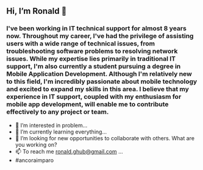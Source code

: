 ## Hi, I’m Ronald 👋
### I've been working in IT technical support for almost 8 years now. Throughout my career, I've had the privilege of assisting users with a wide range of technical issues, from troubleshooting software problems to resolving network issues. While my expertise lies primarily in traditional IT support, I'm also currently a student pursuing a degree in Mobile Application Development. Although I'm relatively new to this field, I'm incredibly passionate about mobile technology and excited to expand my skills in this area. I believe that my experience in IT support, coupled with my enthusiasm for mobile app development, will enable me to contribute effectively to any project or team.
- 👀 I’m interested in problem...
- 🌱 I’m currently learning everything...
- 💞️ I’m looking for new opportunities to collaborate with others. What are you working on?
- 📫 To reach me ronald.ghub@gmail.com ...
- #ancoraimparo
